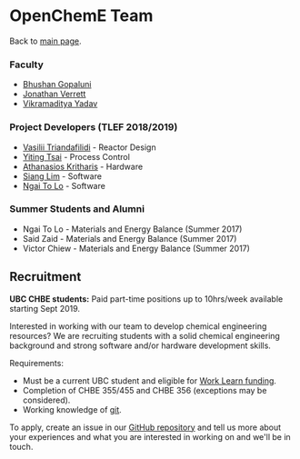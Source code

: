 # OpenChemE Team
Back to [main page](README.md).

### Faculty
- [Bhushan Gopaluni](http://dais.chbe.ubc.ca/)
- [Jonathan Verrett](http://www.chbe.ubc.ca/profile/jonathan-verrett/)
- [Vikramaditya Yadav](http://www.biofoundry.ca/)

### Project Developers (TLEF 2018/2019)
- [Vasilii Triandafilidi](https://www.linkedin.com/in/vtrianda/) - Reactor Design
- [Yiting Tsai](http://dais.chbe.ubc.ca/members/Yiting%20Tsai/) - Process Control
- [Athanasios Kritharis](https://www.linkedin.com/in/athanasios-kritharis-180693a5) - Hardware
- [Siang Lim](https://www.siang.ca) - Software
- [Ngai To Lo](http://www.ngaito.ca) - Software
### Summer Students and Alumni
- Ngai To Lo - Materials and Energy Balance (Summer 2017)
- Said Zaid - Materials and Energy Balance (Summer 2017)
- Victor Chiew - Materials and Energy Balance (Summer 2017)

## Recruitment
**UBC CHBE students:** Paid part-time positions up to 10hrs/week available starting Sept 2019. 

Interested in working with our team to develop chemical engineering resources? We are recruiting students with a solid chemical engineering background and strong software and/or hardware development skills.

Requirements:
- Must be a current UBC student and eligible for [Work Learn funding](https://students.ubc.ca/career/campus-experiences/work-learn-program).
- Completion of CHBE 355/455 and CHBE 356 (exceptions may be considered).
- Working knowledge of [git](https://www.learnenough.com/git-tutorial).

To apply, create an issue in our [GitHub repository](https://github.com/OpenChemE/OpenChemE.github.io/issues) and tell us more about your experiences and what you are interested in working on and we'll be in touch.
